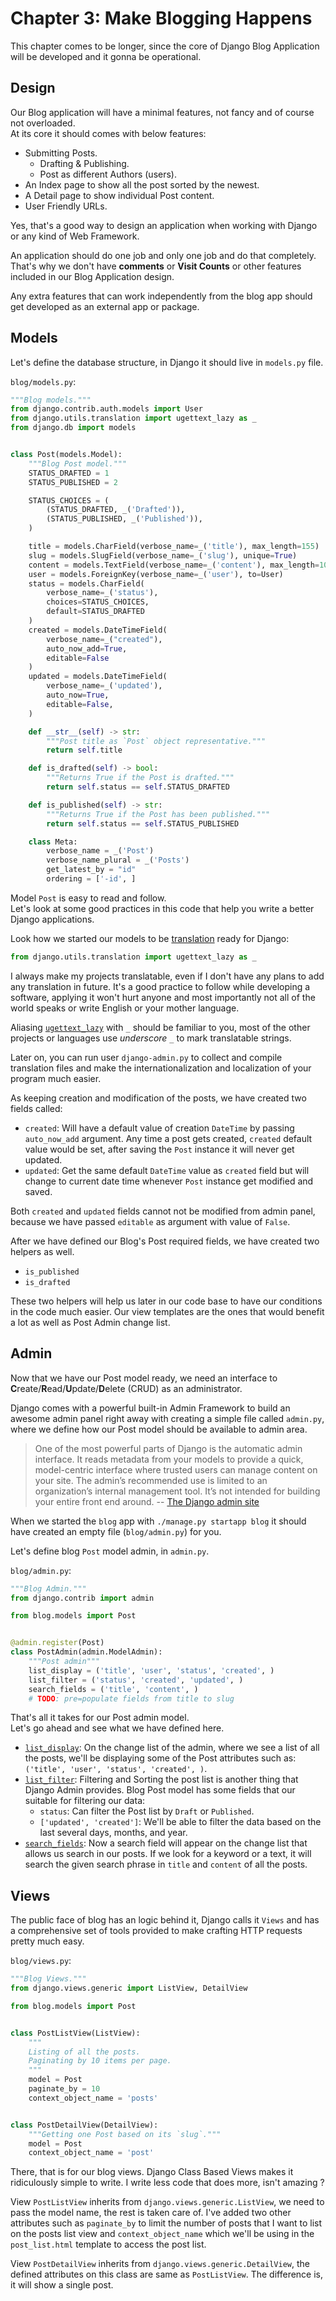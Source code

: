 # Chapter 3: Make Blogging Happens

This chapter comes to be longer, since the core of Django Blog Application will be developed and it gonna be operational.

## Design

Our Blog application will have a minimal features, not fancy and of course not overloaded.  
At its core it should comes with below features:

* Submitting Posts.
  * Drafting & Publishing.
  * Post as different Authors \(users\).
* An Index page to show all the post sorted by the newest.
* A Detail page to show individual Post content.
* User Friendly URLs.

Yes, that's a good way to design an application when working with Django or any kind of Web Framework.

An application should do one job and only one job and do that completely. That's why we don't have **comments** or **Visit Counts** or other features included in our Blog Application design.

Any extra features that can work independently from the blog app should get developed as an external app or package.

## Models

Let's define the database structure, in Django it should live in `models.py` file.

`blog/models.py`:

```python
"""Blog models."""
from django.contrib.auth.models import User
from django.utils.translation import ugettext_lazy as _
from django.db import models


class Post(models.Model):
    """Blog Post model."""
    STATUS_DRAFTED = 1
    STATUS_PUBLISHED = 2

    STATUS_CHOICES = (
        (STATUS_DRAFTED, _('Drafted')),
        (STATUS_PUBLISHED, _('Published')),
    )

    title = models.CharField(verbose_name=_('title'), max_length=155)
    slug = models.SlugField(verbose_name=_('slug'), unique=True)
    content = models.TextField(verbose_name=_('content'), max_length=10000)
    user = models.ForeignKey(verbose_name=_('user'), to=User)
    status = models.CharField(
        verbose_name=_('status'),
        choices=STATUS_CHOICES,
        default=STATUS_DRAFTED
    )
    created = models.DateTimeField(
        verbose_name=_("created"),
        auto_now_add=True,
        editable=False
    )
    updated = models.DateTimeField(
        verbose_name=_('updated'),
        auto_now=True,
        editable=False,
    )

    def __str__(self) -> str:
        """Post title as `Post` object representative."""
        return self.title

    def is_drafted(self) -> bool:
        """Returns True if the Post is drafted."""
        return self.status == self.STATUS_DRAFTED

    def is_published(self) -> str:
        """Returns True if the Post has been published."""
        return self.status == self.STATUS_PUBLISHED

    class Meta:
        verbose_name = _('Post')
        verbose_name_plural = _('Posts')
        get_latest_by = "id"
        ordering = ['-id', ]
```

Model `Post` is easy to read and follow.  
Let's look at some good practices in this code that help you write a better Django applications.

Look how we started our models to be [translation](https://docs.djangoproject.com/en/dev/topics/i18n/translation) ready for Django:

```python
from django.utils.translation import ugettext_lazy as _
```

I always make my projects translatable, even if I don't have any plans to add any translation in future. It's a good practice to follow while developing a software, applying it won't hurt anyone and most importantly not all of the world speaks or write English or your mother language.

Aliasing [`ugettext_lazy`](https://docs.djangoproject.com/en/dev/topics/i18n/translation/#lazy-translation) with `_` should be familiar to you, most of the other projects or languages use _underscore_ `_` to mark translatable strings.

Later on, you can run user `django-admin.py` to collect and compile translation files and make the internationalization and localization of your program much easier.

As keeping creation and modification of the posts, we have created two fields called:

* `created`: Will have a default value of creation `DateTime` by passing `auto_now_add` argument. Any time a post gets created, `created` default value would be set, after saving the `Post` instance it will never get updated.
* `updated`: Get the same default `DateTime` value as `created` field but will change to current date time whenever `Post` instance get modified and saved.

Both `created` and `updated` fields cannot not be modified from admin panel, because we have passed `editable` as argument with value of `False`.

After we have defined our Blog's Post required fields, we have created two helpers as well.

* `is_published`
* `is_drafted`

These two helpers will help us later in our code base to have our conditions in the code much easier. Our view templates are the ones that would benefit a lot as well as Post Admin change list.

## Admin

Now that we have our Post model ready, we need an interface to **C**reate/**R**ead/**U**pdate/**D**elete \(CRUD\) as an administrator.

Django comes with a powerful built-in Admin Framework to build an awesome admin panel right away with creating a simple file called `admin.py`, where we define how our Post model should be available to admin area.

> One of the most powerful parts of Django is the automatic admin interface. It reads metadata from your models to provide a quick, model-centric interface where trusted users can manage content on your site. The admin’s recommended use is limited to an organization’s internal management tool. It’s not intended for building your entire front end around. -- [The Django admin site](https://docs.djangoproject.com/en/1.10/ref/contrib/admin/#module-django.contrib.admin)

When we started the `blog` app with `./manage.py startapp blog` it should have created an empty file \(`blog/admin.py`\) for you.

Let's define blog `Post` model admin, in `admin.py`.

`blog/admin.py`:

```python
"""Blog Admin."""
from django.contrib import admin

from blog.models import Post


@admin.register(Post)
class PostAdmin(admin.ModelAdmin):
    """Post admin"""
    list_display = ('title', 'user', 'status', 'created', )
    list_filter = ('status', 'created', 'updated', )
    search_fields = ('title', 'content', )
    # TODO: pre=populate fields from title to slug
```

That's all it takes for our Post admin model.  
Let's go ahead and see what we have defined here.

* [`list_display`](https://docs.djangoproject.com/en/1.10/ref/contrib/admin/#django.contrib.admin.ModelAdmin.list_display): On the change list of the admin, where we see a list of all the posts, we'll be displaying some of the Post attributes such as: `('title', 'user', 'status', 'created', )`.
* [`list_filter`](https://docs.djangoproject.com/en/1.10/ref/contrib/admin/#django.contrib.admin.ModelAdmin.list_filter): Filtering and Sorting the post list is another thing that Django Admin provides. Blog Post model has some fields that our suitable for filtering our data:
  * `status`: Can filter the Post list by `Draft` or `Published`.
  * `['updated', 'created']`: We'll be able to filter the data based on the last several days, months, and year.
* [`search_fields`](https://docs.djangoproject.com/en/1.10/ref/contrib/admin/#django.contrib.admin.ModelAdmin.search_fields): Now a search field will appear on the change list that allows us search in our posts. If we look for a keyword or a text, it will search the given search phrase in `title` and `content` of all the posts.

## Views

The public face of blog has an logic behind it, Django calls it `Views` and has a comprehensive set of tools provided to make crafting HTTP requests pretty much easy.

`blog/views.py`:

```python
"""Blog Views."""
from django.views.generic import ListView, DetailView

from blog.models import Post


class PostListView(ListView):
    """
    Listing of all the posts.
    Paginating by 10 items per page.
    """
    model = Post
    paginate_by = 10
    context_object_name = 'posts'


class PostDetailView(DetailView):
    """Getting one Post based on its `slug`."""
    model = Post
    context_object_name = 'post'
```

There, that is for our blog views. Django Class Based Views makes it ridiculously simple to write. I write less code that does more, isn't amazing ?

View `PostListView` inherits from `django.views.generic.ListView`, we need to pass the model name, the rest is taken care of. I've added two other attributes such as `paginate_by` to limit the number of posts  that I want to list on the posts list view and `context_object_name` which we'll be using in the `post_list.html` template to access the post list.

View `PostDetailView` inherits from `django.views.generic.DetailView`, the defined attributes on this class are same as `PostListView`. The difference is, it will show a single post.





